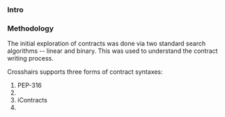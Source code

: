


### Intro



### Methodology

The initial exploration of contracts was done via two standard search algorithms -- linear and binary. This was used to understand the contract writing process.

Crosshairs supports three forms of contract syntaxes:
1. PEP-316
2.
3. iContracts
4.

